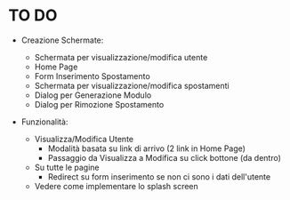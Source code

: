# TO DO

- Creazione Schermate:
    - Schermata per visualizzazione/modifica utente
    - Home Page
    - Form Inserimento Spostamento
    - Schermata per visualizzazione/modifica spostamenti
    - Dialog per Generazione Modulo
    - Dialog per Rimozione Spostamento

- Funzionalità:
    - Visualizza/Modifica Utente
        - Modalità basata su link di arrivo (2 link in Home Page)
        - Passaggio da Visualizza a Modifica su click bottone (da dentro)
    - Su tutte le pagine
        - Redirect su form inserimento se non ci sono i dati dell'utente
    - Vedere come implementare lo splash screen
